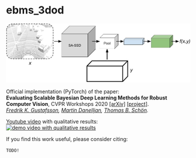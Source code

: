 # ebms_3dod

![overview image](ebms_3dod.jpg)

Official implementation (PyTorch) of the paper: \
**Evaluating Scalable Bayesian Deep Learning Methods for Robust Computer Vision**, CVPR Workshops 2020 [[arXiv]](https://arxiv.org/abs/1906.01620) [[project]](http://www.fregu856.com/publication/evaluating_bdl/). \
_[Fredrik K. Gustafsson](http://www.fregu856.com/), [Martin Danelljan](https://martin-danelljan.github.io/), [Thomas B. Schön](http://user.it.uu.se/~thosc112/)._ 

[Youtube video](https://youtu.be/CabPVqtzsOI) with qualitative results: \
[![demo video with qualitative results](https://img.youtube.com/vi/CabPVqtzsOI/0.jpg)](https://youtu.be/CabPVqtzsOI)

If you find this work useful, please consider citing:
```
TODO!
```
